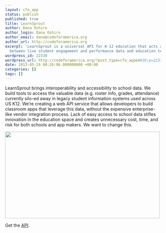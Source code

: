```yaml
---
layout: cfa_app
status: publish
published: true
title: LearnSprout
author: Dana Oshiro
author_login: Dana Oshiro
author_email: dana@codeforamerica.org
author_url: http://codeforamerica.org
excerpt: 'LearnSprout is a universal API for K-12 education that acts as a conduit
  between live student engagement and performance data and education technology providers. '
wordpress_id: 22330
wordpress_url: http://codeforamerica.org/?post_type=cfa_app&#038;p=22330
date: 2013-05-24 00:26:06.000000000 +00:00
categories: []
tags: []
---
```

LearnSprout brings interoperability and accessibility to school data. We build tools to access the valuable data (e.g. roster info, grades, attendance) currently silo-ed away in legacy student information systems used across US K12. We’re creating a web API service that allows developers to build classroom apps that leverage this data, without the expensive enterprise-like vendor integration process. Lack of easy access to school data stifles innovation in the education space and creates unnecessary cost, time, and risk for both schools and app makers. We want to change this.

<img class="size-full wp-image-22331 alignnone" title="learnsprout_screen" src="http://codeforamerica.org/wp-content/uploads/2013/05/learnsprout_screen.jpg" alt="" width="500" height="281" />

Get the <a href="https://github.com/LearnSprout/learnsprout.github.com">API</a>.
